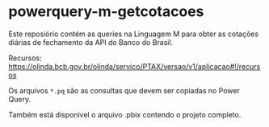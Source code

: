 # powerquery-m-getcotacoes

Este reposiório contém as queries na Linguagem M para obter as cotações diárias de fechamento da API do Banco do Brasil.

Recursos: https://olinda.bcb.gov.br/olinda/servico/PTAX/versao/v1/aplicacao#!/recursos

Os arquivos `*.pq` são as consultas que devem ser copiadas no Power Query.

Também está disponível o arquivo .pbix contendo o projeto completo.

